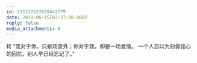 ```yaml
---
id: 111137527879443779
date: 2011-06-15T07:37:00.000Z
reply: false
media_attachments: 0
---
```


转 “我对于你，只是场意外；你对于我，却是一场爱情。 一个人自以为刻骨铭心的回忆，别人早已经忘记了。” ​​​​

